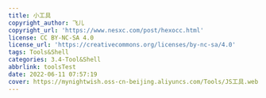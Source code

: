 ```yaml
---
title: 小工具
copyright_author: 飞儿
copyright_url: 'https://www.nesxc.com/post/hexocc.html'
license: CC BY-NC-SA 4.0
license_url: 'https://creativecommons.org/licenses/by-nc-sa/4.0'
tags: Tools&Shell
categories: 3.4-Tool&Shell
abbrlink: toolsTest
date: 2022-06-11 07:57:19
cover: https://mynightwish.oss-cn-beijing.aliyuncs.com/Tools/JS工具.webp
---
```

